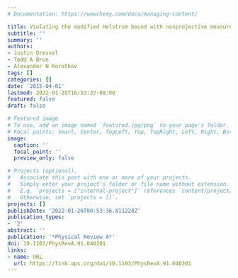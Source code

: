 ```yaml
---
# Documentation: https://wowchemy.com/docs/managing-content/

title: Violating the modified Helstrom bound with nonprojective measurements
subtitle: ''
summary: ''
authors:
- Justin Dressel
- Todd A Brun
- Alexander N Korotkov
tags: []
categories: []
date: '2015-04-01'
lastmod: 2022-01-25T16:53:37-08:00
featured: false
draft: false

# Featured image
# To use, add an image named `featured.jpg/png` to your page's folder.
# Focal points: Smart, Center, TopLeft, Top, TopRight, Left, Right, BottomLeft, Bottom, BottomRight.
image:
  caption: ''
  focal_point: ''
  preview_only: false

# Projects (optional).
#   Associate this post with one or more of your projects.
#   Simply enter your project's folder or file name without extension.
#   E.g. `projects = ["internal-project"]` references `content/project/deep-learning/index.md`.
#   Otherwise, set `projects = []`.
projects: []
publishDate: '2022-01-26T00:53:36.811228Z'
publication_types:
- '2'
abstract: ''
publication: '*Physical Review A*'
doi: 10.1103/PhysRevA.91.040301
links:
- name: URL
  url: https://link.aps.org/doi/10.1103/PhysRevA.91.040301
---
```


